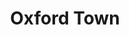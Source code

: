 ---
layout: default
title: Oxford Town
event: James Meredith Enrollment into University
category:
artist: Bob Dylan
writer: Bob Dylan
genre: Folk
label: Columbia Records
producer:  Bob Dylan
image: /media/images/broadside_issue_14.jpg
image-description: Broadside Magazine, issue 14
award1:
award2:
award3:
released: 1963
video: https://www.youtube.com/embed/mmJo2ylzSN
description: Lorem ipsum dolor sit amet, consectetur adipiscing elit, sed do eiusmod tempor incididunt ut labore et dolore magna aliqua. Semper quis lectus nulla at volutpat diam ut venenatis tellusLorem ipsum dolor sit amet, consectetur adipiscing elit, sed do eiusmod tempor incididunt ut labore et dolore magna aliqua. Semper quis lectus nulla at volutpat diam ut venenatis tellus

---